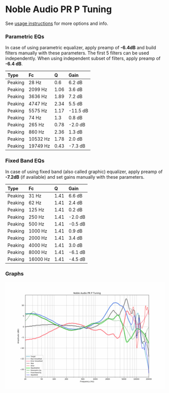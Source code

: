 # Noble Audio PR P Tuning
See [usage instructions](https://github.com/jaakkopasanen/AutoEq#usage) for more options and info.

### Parametric EQs
In case of using parametric equalizer, apply preamp of **-6.4dB** and build filters manually
with these parameters. The first 5 filters can be used independently.
When using independent subset of filters, apply preamp of **-6.4 dB**.

| Type    | Fc       |    Q | Gain     |
|:--------|:---------|:-----|:---------|
| Peaking | 28 Hz    | 0.6  | 6.2 dB   |
| Peaking | 2099 Hz  | 1.06 | 3.6 dB   |
| Peaking | 3636 Hz  | 1.89 | 7.2 dB   |
| Peaking | 4747 Hz  | 2.34 | 5.5 dB   |
| Peaking | 5575 Hz  | 1.17 | -11.5 dB |
| Peaking | 74 Hz    | 1.3  | 0.8 dB   |
| Peaking | 265 Hz   | 0.78 | -2.0 dB  |
| Peaking | 860 Hz   | 2.36 | 1.3 dB   |
| Peaking | 10532 Hz | 1.78 | 2.0 dB   |
| Peaking | 19749 Hz | 0.43 | -7.3 dB  |

### Fixed Band EQs
In case of using fixed band (also called graphic) equalizer, apply preamp of **-7.2dB**
(if available) and set gains manually with these parameters.

| Type    | Fc       |    Q | Gain    |
|:--------|:---------|:-----|:--------|
| Peaking | 31 Hz    | 1.41 | 6.6 dB  |
| Peaking | 62 Hz    | 1.41 | 2.4 dB  |
| Peaking | 125 Hz   | 1.41 | 0.2 dB  |
| Peaking | 250 Hz   | 1.41 | -2.0 dB |
| Peaking | 500 Hz   | 1.41 | -0.5 dB |
| Peaking | 1000 Hz  | 1.41 | 0.9 dB  |
| Peaking | 2000 Hz  | 1.41 | 3.4 dB  |
| Peaking | 4000 Hz  | 1.41 | 3.0 dB  |
| Peaking | 8000 Hz  | 1.41 | -6.1 dB |
| Peaking | 16000 Hz | 1.41 | -4.5 dB |

### Graphs
![](./Noble%20Audio%20PR%20P%20Tuning.png)